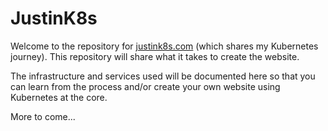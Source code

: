 # JustinK8s

Welcome to the repository for [justink8s.com](https://justink8s.com "justink8s.com") (which shares my Kubernetes journey).  This repository will share what it takes to create the website.

The infrastructure and services used will be documented here so that you can learn from the process and/or create your own website using Kubernetes at the core.

More to come...
